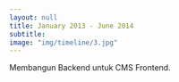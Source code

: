 ```yaml
---
layout: null
title: January 2013 - June 2014
subtitle:
image: "img/timeline/3.jpg"
---
```

Membangun Backend untuk CMS Frontend.